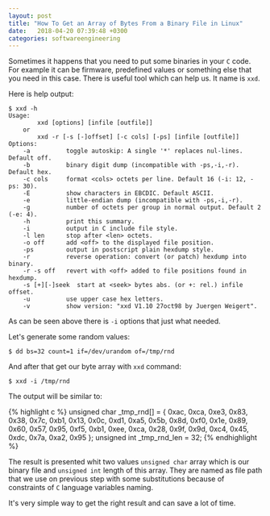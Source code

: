 ```yaml
---
layout: post
title: "How To Get an Array of Bytes From a Binary File in Linux"
date:   2018-04-20 07:39:48 +0300
categories: softwareengineering
---
```


Sometimes it happens that you need to put some binaries in your ``C`` code.
For example it can be firmware, predefined values or something else that you need in this case.
There is useful tool which can help us. It name is ``xxd``.

Here is help output:

    $ xxd -h
    Usage:
            xxd [options] [infile [outfile]]
        or
            xxd -r [-s [-]offset] [-c cols] [-ps] [infile [outfile]]
    Options:
        -a          toggle autoskip: A single '*' replaces nul-lines. Default off.
        -b          binary digit dump (incompatible with -ps,-i,-r). Default hex.
        -c cols     format <cols> octets per line. Default 16 (-i: 12, -ps: 30).
        -E          show characters in EBCDIC. Default ASCII.
        -e          little-endian dump (incompatible with -ps,-i,-r).
        -g          number of octets per group in normal output. Default 2 (-e: 4).
        -h          print this summary.
        -i          output in C include file style.
        -l len      stop after <len> octets.
        -o off      add <off> to the displayed file position.
        -ps         output in postscript plain hexdump style.
        -r          reverse operation: convert (or patch) hexdump into binary.
        -r -s off   revert with <off> added to file positions found in hexdump.
        -s [+][-]seek  start at <seek> bytes abs. (or +: rel.) infile offset.
        -u          use upper case hex letters.
        -v          show version: "xxd V1.10 27oct98 by Juergen Weigert".



As can be seen above there is ``-i`` options that just what needed.

Let's generate some random values:


    $ dd bs=32 count=1 if=/dev/urandom of=/tmp/rnd

And after that get our byte array with ``xxd`` command:

    $ xxd -i /tmp/rnd

The output will be similar to:

{% highlight c %}
unsigned char _tmp_rnd[] = {
  0xac, 0xca, 0xe3, 0x83, 0x38, 0x7c, 0xb1, 0x13, 0x0c, 0xd1, 0xa5, 0x5b,
  0x8d, 0xf0, 0x1e, 0x89, 0x60, 0x57, 0x95, 0xf5, 0xb1, 0xee, 0xca, 0x28,
  0x9f, 0x9d, 0xc4, 0x45, 0xdc, 0x7a, 0xa2, 0x95
};
unsigned int _tmp_rnd_len = 32;
{% endhighlight %}

The result is presented whit two values ``unsigned char`` array which is our binary file 
and ``unsigned int`` length of this array. They are named as file path that we use on
previous step with some substitutions because of constraints of ``C`` language variables
naming.

It's very simple way to get the right result and can save a lot of time.
